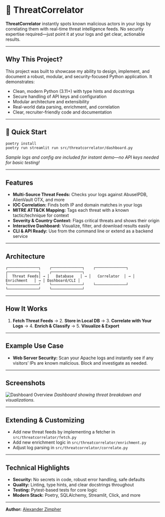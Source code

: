 
# 🔐 ThreatCorrelator

**ThreatCorrelator** instantly spots known malicious actors in your logs by correlating them with real-time threat intelligence feeds. No security expertise required—just point it at your logs and get clear, actionable results.

---

## Why This Project?

This project was built to showcase my ability to design, implement, and document a robust, modular, and security-focused Python application. It demonstrates:

- Clean, modern Python (3.11+) with type hints and docstrings
- Secure handling of API keys and configuration
- Modular architecture and extensibility
- Real-world data parsing, enrichment, and correlation
- Clear, recruiter-friendly code and documentation

---

## 🚀 Quick Start

```bash
poetry install
poetry run streamlit run src/threatcorrelator/dashboard.py
```

*Sample logs and config are included for instant demo—no API keys needed for basic testing!*

---

## Features

- **Multi-Source Threat Feeds:** Checks your logs against AbuseIPDB, AlienVault OTX, and more
- **IOC Correlation:** Finds both IP and domain matches in your logs
- **MITRE ATT&CK Mapping:** Tags each threat with a known tactic/technique for context
- **Severity & Country Context:** Flags critical threats and shows their origin
- **Interactive Dashboard:** Visualize, filter, and download results easily
- **CLI & API Ready:** Use from the command line or extend as a backend service

---

## Architecture

```text
┌──────────────┐    ┌──────────────┐    ┌──────────────┐    ┌──────────────┐    ┌──────────────┐
│  Threat Feeds│ → │   Database   │ → │   Correlator  │ → │  Enrichment   │ → │ Dashboard/CLI │
└──────────────┘    └──────────────┘    └──────────────┘    └──────────────┘    └──────────────┘
```

---

## How It Works

1. **Fetch Threat Feeds** → 2. **Store in Local DB** → 3. **Correlate with Your Logs** → 4. **Enrich & Classify** → 5. **Visualize & Export**

---

## Example Use Case

- **Web Server Security:** Scan your Apache logs and instantly see if any visitors’ IPs are known malicious. Block and investigate as needed.

---

## Screenshots

![Dashboard Overview](docs/dashboard_screenshot.png)
*Dashboard showing threat breakdown and visualizations.*

---

## Extending & Customizing

- Add new threat feeds by implementing a fetcher in `src/threatcorrelator/fetch.py`
- Add new enrichment logic in `src/threatcorrelator/enrichment.py`
- Adjust log parsing in `src/threatcorrelator/correlate.py`

---

## Technical Highlights

- **Security:** No secrets in code, robust error handling, safe defaults
- **Quality:** Linting, type hints, and clear docstrings throughout
- **Testing:** Pytest-based tests for core logic
- **Modern Stack:** Poetry, SQLAlchemy, Streamlit, Click, and more

---

**Author:** [Alexander Zimpher](https://github.com/AlexZimpher)
